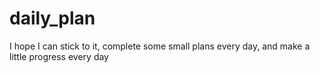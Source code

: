 # daily_plan
I hope I can stick to it, complete some small plans every day, and make a little progress every day
